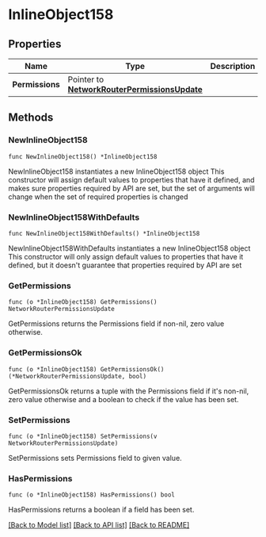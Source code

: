 # InlineObject158

## Properties

Name | Type | Description | Notes
------------ | ------------- | ------------- | -------------
**Permissions** | Pointer to [**NetworkRouterPermissionsUpdate**](networkRouterPermissionsUpdate.md) |  | [optional] 

## Methods

### NewInlineObject158

`func NewInlineObject158() *InlineObject158`

NewInlineObject158 instantiates a new InlineObject158 object
This constructor will assign default values to properties that have it defined,
and makes sure properties required by API are set, but the set of arguments
will change when the set of required properties is changed

### NewInlineObject158WithDefaults

`func NewInlineObject158WithDefaults() *InlineObject158`

NewInlineObject158WithDefaults instantiates a new InlineObject158 object
This constructor will only assign default values to properties that have it defined,
but it doesn't guarantee that properties required by API are set

### GetPermissions

`func (o *InlineObject158) GetPermissions() NetworkRouterPermissionsUpdate`

GetPermissions returns the Permissions field if non-nil, zero value otherwise.

### GetPermissionsOk

`func (o *InlineObject158) GetPermissionsOk() (*NetworkRouterPermissionsUpdate, bool)`

GetPermissionsOk returns a tuple with the Permissions field if it's non-nil, zero value otherwise
and a boolean to check if the value has been set.

### SetPermissions

`func (o *InlineObject158) SetPermissions(v NetworkRouterPermissionsUpdate)`

SetPermissions sets Permissions field to given value.

### HasPermissions

`func (o *InlineObject158) HasPermissions() bool`

HasPermissions returns a boolean if a field has been set.


[[Back to Model list]](../README.md#documentation-for-models) [[Back to API list]](../README.md#documentation-for-api-endpoints) [[Back to README]](../README.md)


